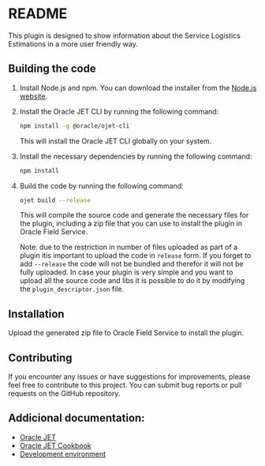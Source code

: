 # README

This plugin is designed to show information about the Service Logistics Estimations in a more user friendly way.

## Building the code

1. Install Node.js and npm. You can download the installer from the [Node.js website](https://nodejs.org/).
2. Install the Oracle JET CLI by running the following command:

   ```bash
   npm install -g @oracle/ojet-cli
   ```

   This will install the Oracle JET CLI globally on your system.

3. Install the necessary dependencies by running the following command:

   ```bash
   npm install
   ```

4. Build the code by running the following command:

   ```bash
   ojet build --release
   ```

   This will compile the source code and generate the necessary files for the plugin, including a zip file that you can use to install the plugin in Oracle Field Service.

   Note: due to the restriction in number of files uploaded as part of a plugin itis important to upload the code in `release` form. If you forget to add `--release` the code will not be bundled and therefor it will not be fully uploaded. In case your plugin is very simple and you want to upload all the source code and libs it is possible to do it by modifying the `plugin_descriptor.json` file.

## Installation

Upload the generated zip file to Oracle Field Service to install the plugin.

## Contributing

If you encounter any issues or have suggestions for improvements, please feel free to contribute to this project. You can submit bug reports or pull requests on the GitHub repository.

## Addicional documentation:

- [Oracle JET](https://www.oracle.com/webfolder/technetwork/jet/index.html)
- [Oracle JET Cookbook](https://www.oracle.com/webfolder/technetwork/jet/jetCookbook.html)
- [Development environment](https://docs.oracle.com/en/middleware/developer-tools/jet/15.1/vdom/get-started-virtual-dom-architecture-oracle-jet.html#GUID-ED9C053F-76CE-4D3A-93D3-C2E45202D26C)
